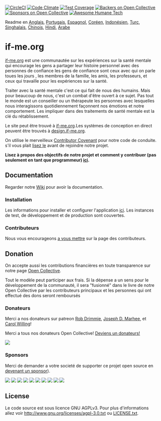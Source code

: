 [![CircleCI](https://circleci.com/gh/ifmeorg/ifme/tree/main.svg?style=svg)](https://circleci.com/gh/ifmeorg/ifme/tree/main)
[![Code Climate](https://codeclimate.com/github/ifmeorg/ifme/badges/gpa.svg)](https://codeclimate.com/github/ifmeorg/ifme)
[![Test Coverage](https://api.codeclimate.com/v1/badges/f9444a4d4116720518fe/test_coverage)](https://codeclimate.com/github/ifmeorg/ifme/test_coverage)
[![Backers on Open Collective](https://opencollective.com/ifme/backers/badge.svg)](#backers)
[![Sponsors on Open Collective](https://opencollective.com/ifme/sponsors/badge.svg)](#sponsors)
[![Awesome Humane Tech](https://raw.githubusercontent.com/humanetech-community/awesome-humane-tech/main/humane-tech-badge.svg?sanitize=true)](https://github.com/humanetech-community/awesome-humane-tech)

Readme en [Anglais](https://github.com/ifmeorg/ifme/blob/main/README.md), [Portugais](https://github.com/ifmeorg/ifme/blob/main/README-PT.md), [Espagnol](https://github.com/ifmeorg/ifme/blob/main/README-ES.md), [Coréen](https://github.com/ifmeorg/ifme/blob/main/README-KO.md), [Indonésien](https://github.com/ifmeorg/ifme/blob/main/README-ID.md), [Turc](https://github.com/ifmeorg/ifme/blob/main/README-TR.md), [Singhalais](https://github.com/ifmeorg/ifme/blob/main/README-LK.md), [Chinois](https://github.com/ifmeorg/ifme/blob/main/README-CN.md),
[Hindi](https://github.com/ifmeorg/ifme/blob/main/README-HI.md), [Arabe](https://github.com/ifmeorg/ifme/blob/main/README-AR.md)

# if-me.org

[if-me.org](https://www.if-me.org/) est une communautée  sur les expériences sur la santé mentale qui encourage les gens a partager leur histoire personnel avec des personnes de confiance les gens de confiance sont ceux avec qui on parle toues les jours , les membres de la famille, les amis, les professeurs, et ceux qui travaille pour les expériences sur la santé.

Traiter avec la santé mentale c'est ce qui fait de nous des humains. Mais pour beaucoup de nous, c'est un combat d'être ouvert à ce sujet. Pas tout le monde est un  conseiller ou un thérapeute les personnes avec lesquelles nous interagissons quotidiennement façonnent nos émotions et notre comportement. Les impliquer dans des traitements de santé mentale est la clé du rétablissement.

Le site peut être trouvé à [if-me.org](https://www.if-me.org/).Les systèmes de conception en direct peuvent être trouvés à [design.if-me.org](http://design.if-me.org/).

On utilise le merveilleux [Contributor Covenant](http://contributor-covenant.org) pour notre code de conduite. s'il vous plait [lisez le](https://github.com/ifmeorg/ifme/blob/main/code_of_conduct.md) avant de rejoindre notre projet.

**Lisez à propos des objectifs de notre projet et comment y contribuer (pas seulement en tant que programmeur) [ici](https://github.com/ifmeorg/ifme/blob/main/CONTRIBUTING.md).**

## Documentation

Regarder notre [Wiki](https://github.com/ifmeorg/ifme/wiki) pour avoir la documentation.

### Installation

Les informations pour installer et configurer l'application [ici](https://github.com/ifmeorg/ifme/wiki/Installation). Les instances de test, de développement et de production sont couvertes.

### Contributeurs

Nous vous encourageons [a vous mettre](https://github.com/ifmeorg/ifme/wiki/Contributor-Blurb) sur la page des contributeurs.

## Donation

On accepte aussi les contributions financières en toute transparence sur notre page [Open Collective](https://opencollective.com/ifme).

Tout le modèle peut participer aux frais. Si la dépense a un sens pour le développement de  la communauté, il sera "fusionné" dans le livre de notre Open Collective  par les contributeurs principaux et les personnes qui ont effectué des dons seront remboursés

### Donateurs

Merci a nos donateurs sur patreon [Rob Drimmie](https://www.patreon.com/user?u=3251857), [Joseph D. Marhee](https://www.patreon.com/user?u=2899171), et [Carol Willing](https://www.patreon.com/user?u=202458)!

Merci a tous nos donateurs Open Collective! [Deviens un donateurs!](https://opencollective.com/ifme#backer)

<a href="https://opencollective.com/ifme#backers" target="_blank"><img  src="https://opencollective.com/ifme/backers.svg?width=890"></a>

### Sponsors

Merci de demander a votre societé de supporter ce projet open source en [devenant un sponsor](https://opencollective.com/ifme#sponsor)).

<section role="presentation>
  <a href="https://opencollective.com/ifme/sponsor/0/website" target="_blank"><img src="https://opencollective.com/ifme/sponsor/0/avatar.svg"></a>
  <a href="https://opencollective.com/ifme/sponsor/1/website" target="_blank"><img src="https://opencollective.com/ifme/sponsor/1/avatar.svg"></a>
  <a href="https://opencollective.com/ifme/sponsor/2/website" target="_blank"><img src="https://opencollective.com/ifme/sponsor/2/avatar.svg"></a>
  <a href="https://opencollective.com/ifme/sponsor/3/website" target="_blank"><img src="https://opencollective.com/ifme/sponsor/3/avatar.svg"></a>
  <a href="https://opencollective.com/ifme/sponsor/4/website" target="_blank"><img src="https://opencollective.com/ifme/sponsor/4/avatar.svg"></a>
  <a href="https://opencollective.com/ifme/sponsor/5/website" target="_blank"><img src="https://opencollective.com/ifme/sponsor/5/avatar.svg"></a>
  <a href="https://opencollective.com/ifme/sponsor/6/website" target="_blank"><img src="https://opencollective.com/ifme/sponsor/6/avatar.svg"></a>
  <a href="https://opencollective.com/ifme/sponsor/7/website" target="_blank"><img src="https://opencollective.com/ifme/sponsor/7/avatar.svg"></a>
  <a href="https://opencollective.com/ifme/sponsor/8/website" target="_blank"><img src="https://opencollective.com/ifme/sponsor/8/avatar.svg"></a>
  <a href="https://opencollective.com/ifme/sponsor/9/website" target="_blank"><img src="https://opencollective.com/ifme/sponsor/9/avatar.svg"></a>
</section>

## License

Le code source est sous licence GNU AGPLv3. Pour plus d'informations allez voir http://www.gnu.org/licenses/agpl-3.0.txt ou [LICENSE.txt](https://github.com/ifmeorg/ifme/blob/main/LICENSE.txt).
